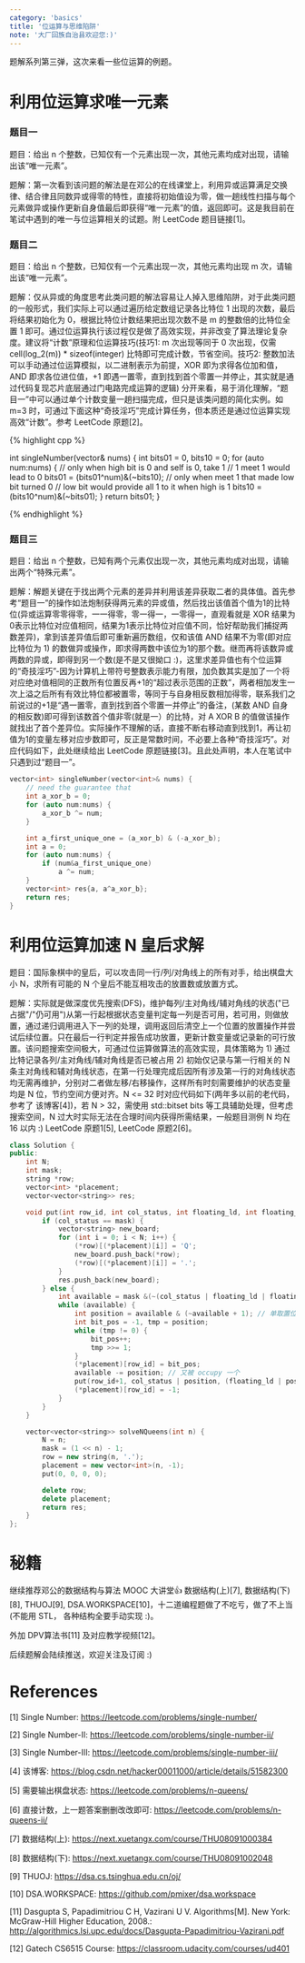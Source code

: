 ```yaml
---
category: 'basics'
title: '位运算与思维陷阱'
note: '大厂回族自治县欢迎您:)'
---
```


题解系列第三弹，这次来看一些位运算的例题。

# 利用位运算求唯一元素
### 题目一

题目：给出 n 个整数，已知仅有一个元素出现一次，其他元素均成对出现，请输出该“唯一元素”。

题解：第一次看到该问题的解法是在邓公的在线课堂上，利用异或运算满足交换律、结合律且同数异或得零的特性，直接将初始值设为零，做一趟线性扫描与每个元素做异或操作更新自身值最后即获得“唯一元素”的值，返回即可。这是我目前在笔试中遇到的唯一与位运算相关的试题。附 LeetCode 题目链接[1]。

### 题目二

题目：给出 n 个整数，已知仅有一个元素出现一次，其他元素均出现 m 次，请输出该“唯一元素”。

题解：仅从异或的角度思考此类问题的解法容易让人掉入思维陷阱，对于此类问题的一般形式，我们实际上可以通过遍历给定数组记录各比特位 1 出现的次数，最后将结果初始化为 0，根据比特位计数结果把出现次数不是 m 的整数倍的比特位全置 1 即可。通过位运算执行该过程仅是做了高效实现，并非改变了算法理论复杂度。建议将“计数”原理和位运算技巧(技巧1: m 次出现等同于 0 次出现，仅需 cell(log_2(m)) * sizeof(integer) 比特即可完成计数，节省空间。技巧2: 整数加法可以手动通过位运算模拟，以二进制表示为前提，XOR 即为求得各位加和值，AND 即求各位进位值，+1 即遇一置零，直到找到首个零置一并停止，其实就是通过代码复现芯片底层通过门电路完成运算的逻辑) 分开来看，易于消化理解，“题目一”中可以通过单个计数变量一趟扫描完成，但只是该类问题的简化实例。如 m=3 时，可通过下面这种“奇技淫巧”完成计算任务，但本质还是通过位运算实现高效“计数”。参考 LeetCode 原题[2]。

{% highlight cpp %}

int singleNumber(vector<int>& nums) {
    int bits01 = 0, bits10 = 0;
    for (auto num:nums) {
        // only when high bit is 0 and self is 0, take 1
        // 1 meet 1 would lead to 0
        bits01 = (bits01^num)&(~bits10);
        // only when meet 1 that made low bit turned 0
        // low bit would provide all 1 to it when high is 1
        bits10 = (bits10^num)&(~bits01);
    }
    return bits01;
}

{% endhighlight %}

### 题目三

题目：给出 n 个整数，已知有两个元素仅出现一次，其他元素均成对出现，请输出两个“特殊元素”。

题解：解题关键在于找出两个元素的差异并利用该差异获取二者的具体值。首先参考“题目一”的操作如法炮制获得两元素的异或值，然后找出该值首个值为1的比特位(异或运算零零得零，一一得零，零一得一，一零得一，直观看就是 XOR 结果为0表示比特位对应值相同，结果为1表示比特位对应值不同，恰好帮助我们捕捉两数差异)，拿到该差异值后即可重新遍历数组，仅和该值 AND 结果不为零(即对应比特位为 1) 的数做异或操作，即求得两数中该位为1的那个数。继而再将该数异或两数的异或，即得到另一个数(是不是又很拗口 :)，这里求差异值也有个位运算的“奇技淫巧”-因为计算机上带符号整数表示能力有限，加负数其实是加了一个将对应绝对值相同的正数所有位置反再+1的“超过表示范围的正数”，两者相加发生一次上溢之后所有有效比特位都被置零，等同于与自身相反数相加得零，联系我们之前说过的+1是“遇一置零，直到找到首个零置一并停止”的备注，(某数 AND 自身的相反数)即可得到该数首个值非零(就是一）的比特，对 A XOR B 的值做该操作就找出了首个差异位。实际操作不理解的话，直接不断右移动直到找到1，再让初值为1的变量左移对应步数即可，反正是常数时间，不必要上各种“奇技淫巧”。对应代码如下，此处继续给出  LeetCode 原题链接[3]。且此处声明，本人在笔试中只遇到过“题目一”。

```cpp
vector<int> singleNumber(vector<int>& nums) {
    // need the guarantee that 
    int a_xor_b = 0;
    for (auto num:nums) {
        a_xor_b ^= num;
    }

    int a_first_unique_one = (a_xor_b) & (-a_xor_b);
    int a = 0;
    for (auto num:nums) {
        if (num&a_first_unique_one)
            a ^= num;
    }
    vector<int> res{a, a^a_xor_b};
    return res;
}
```

# 利用位运算加速 N 皇后求解

题目：国际象棋中的皇后，可以攻击同一行/列/对角线上的所有对手，给出棋盘大小 N，求所有可能的 N 个皇后不能互相攻击的放置数或放置方式。

题解：实际就是做深度优先搜索(DFS)，维护每列/主对角线/辅对角线的状态("已占据"/"仍可用")从第一行起根据状态变量判定每一列是否可用，若可用，则做放置，通过递归调用进入下一列的处理，调用返回后清空上一个位置的放置操作并尝试后续位置。只在最后一行判定并报告成功放置，更新计数变量或记录新的可行放置。该问题搜索空间极大，可通过位运算做算法的高效实现，具体策略为 1) 通过比特记录各列/主对角线/辅对角线是否已被占用 2) 初始仅记录与第一行相关的 N 条主对角线和辅对角线状态，在第一行处理完成后因所有涉及第一行的对角线状态均无需再维护，分别对二者做左移/右移操作，这样所有时刻需要维护的状态变量均是 N 位，节约空间方便对齐。N <= 32 时对应代码如下(两年多以前的老代码，参考了 该博客[4])，若 N > 32，需使用 std::bitset<N> bits 等工具辅助处理，但考虑搜索空间，N 过大时实际无法在合理时间内获得所需结果，一般题目测例 N 均在 16 以内 :) LeetCode 原题1[5], LeetCode 原题2[6]。

```cpp
class Solution {
public:
    int N;
    int mask;
    string *row;
    vector<int> *placement;
    vector<vector<string>> res;

    void put(int row_id, int col_status, int floating_ld, int floating_ad) {
        if (col_status == mask) {
            vector<string> new_board;
            for (int i = 0; i < N; i++) {
                (*row)[(*placement)[i]] = 'Q';
                new_board.push_back(*row);
                (*row)[(*placement)[i]] = '.';
            }
            res.push_back(new_board);
        } else {
            int available = mask &(~(col_status | floating_ld | floating_ad));
            while (available) {
                int position = available & (~available + 1); // 单取置位 bit
                int bit_pos = -1, tmp = position;
                while (tmp != 0) {
                    bit_pos++;
                    tmp >>= 1;
                }
                (*placement)[row_id] = bit_pos;
                available -= position; // 又被 occupy 一个
                put(row_id+1, col_status | position, (floating_ld | position) << 1, (floating_ad | position) >> 1);// 其实 + 也可以，但 | 更快
                (*placement)[row_id] = -1;
            }
        }
    }

    vector<vector<string>> solveNQueens(int n) {
        N = n;
        mask = (1 << n) - 1;
        row = new string(n, '.');
        placement = new vector<int>(n, -1);
        put(0, 0, 0, 0);

        delete row;
        delete placement;
        return res;
    }
};
```

# 秘籍

继续推荐邓公的数据结构与算法 MOOC 大讲堂👍 数据结构(上)[7], 数据结构(下)[8], THUOJ[9], DSA.WORKSPACE[10]，十二道编程题做了不吃亏，做了不上当(不能用 STL， 各种结构全要手动实现 :)。

外加 DPV算法书[11] 及对应教学视频[12]。

后续题解会陆续推送，欢迎关注及订阅 :)

# References

[1] Single Number: https://leetcode.com/problems/single-number/

[2] Single Number-II: https://leetcode.com/problems/single-number-ii/

[3] Single Number-III: https://leetcode.com/problems/single-number-iii/

[4] 该博客: https://blog.csdn.net/hacker00011000/article/details/51582300

[5] 需要输出棋盘状态: https://leetcode.com/problems/n-queens/

[6] 直接计数，上一题答案删删改改即可: https://leetcode.com/problems/n-queens-ii/

[7] 数据结构(上): https://next.xuetangx.com/course/THU08091000384

[8] 数据结构(下): https://next.xuetangx.com/course/THU08091002048

[9] THUOJ: https://dsa.cs.tsinghua.edu.cn/oj/

[10] DSA.WORKSPACE: https://github.com/pmixer/dsa.workspace

[11] Dasgupta S, Papadimitriou C H, Vazirani U V. Algorithms[M]. New York: McGraw-Hill Higher Education, 2008.: http://algorithmics.lsi.upc.edu/docs/Dasgupta-Papadimitriou-Vazirani.pdf

[12] Gatech CS6515 Course: https://classroom.udacity.com/courses/ud401

